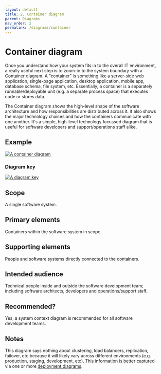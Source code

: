 ```yaml
---
layout: default
title: 2. Container diagram
parent: Diagrams
nav_order: 2
permalink: /diagrams/container
---
```


# Container diagram

Once you understand how your system fits in to the overall IT environment, a really useful next step is to zoom-in to
the system boundary with a Container diagram. A "container" is something like a server-side web application, 
single-page application, desktop application, mobile app, database schema, file system, etc. Essentially,
a container is a separately runnable/deployable unit (e.g. a separate process space) that executes code or stores data.

The Container diagram shows the high-level shape of the software architecture and how responsibilities are distributed
across it. It also shows the major technology choices and how the containers communicate with one another. It's a
simple, high-level technology focussed diagram that is useful for software developers and support/operations staff alike.

## Example

[![A container diagram](https://static.structurizr.com/workspace/36141/diagrams/Containers.png)](https://static.structurizr.com/workspace/36141/diagrams/Containers.png)

### Diagram key

[![A diagram key](https://static.structurizr.com/workspace/36141/diagrams/Containers-key.png)](https://static.structurizr.com/workspace/36141/diagrams/Containers-key.png)

## Scope

A single software system.

## Primary elements

Containers within the software system in scope.

## Supporting elements

People and software systems directly connected to the containers.

## Intended audience

Technical people inside and outside the software development team; including software architects,
developers and operations/support staff.

## Recommended?

Yes, a system context diagram is recommended for all software development teams.

## Notes

This diagram says nothing about clustering, load balancers, replication, failover, etc because it will likely vary
across different environments (e.g. production, staging, development, etc). This information is better captured
via one or more [deployment diagrams](/diagrams/deployment).

<script type="application/javascript" src="https://code.jquery.com/jquery-3.7.1.slim.min.js"></script>
<script type="application/javascript" src="/assets/c4model.js"></script>